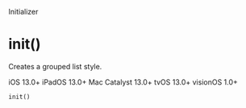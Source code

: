 Initializer

# init()

Creates a grouped list style.

iOS 13.0+  iPadOS 13.0+  Mac Catalyst 13.0+  tvOS 13.0+  visionOS 1.0+

    
    
    init()

